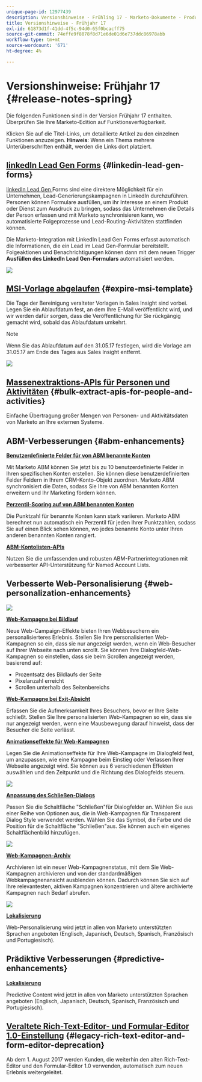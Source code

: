 ```yaml
---
unique-page-id: 12977439
description: Versionshinweise - Frühling 17 - Marketo-Dokumente - Produktdokumentation
title: Versionshinweise - Frühjahr 17
exl-id: 61873d1f-41dd-4f5c-94d0-65f0bcacff75
source-git-commit: 74effe9f8078f8d71e6de01d6e737ddc86978abb
workflow-type: tm+mt
source-wordcount: '671'
ht-degree: 4%

---
```


# Versionshinweise: Frühjahr 17 {#release-notes-spring}

Die folgenden Funktionen sind in der Version Frühjahr 17 enthalten. Überprüfen Sie Ihre Marketo-Edition auf Funktionsverfügbarkeit.

Klicken Sie auf die Titel-Links, um detaillierte Artikel zu den einzelnen Funktionen anzuzeigen. **Hinweis**: Wenn ein Thema mehrere Unterüberschriften enthält, werden die Links dort platziert.

## [linkedIn Lead Gen Forms](/help/marketo/product-docs/demand-generation/social/social-functions/set-up-linkedin-lead-gen-forms.md) {#linkedin-lead-gen-forms}

[linkedIn Lead Gen ](https://business.linkedin.com/marketing-solutions/native-advertising/lead-gen-ads) Forms sind eine direktere Möglichkeit für ein Unternehmen, Lead-Generierungskampagnen in LinkedIn durchzuführen. Personen können Formulare ausfüllen, um ihr Interesse an einem Produkt oder Dienst zum Ausdruck zu bringen, sodass das Unternehmen die Details der Person erfassen und mit Marketo synchronisieren kann, wo automatisierte Folgeprozesse und Lead-Routing-Aktivitäten stattfinden können.

Die Marketo-Integration mit LinkedIn Lead Gen Forms erfasst automatisch die Informationen, die ein Lead im Lead Gen-Formular bereitstellt. Folgeaktionen und Benachrichtigungen können dann mit dem neuen Trigger **Ausfüllen des LinkedIn Lead Gen-Formulars** automatisiert werden.

![](assets/release-notes-image.png)

## [MSI-Vorlage abgelaufen](/help/marketo/product-docs/marketo-sales-insight/msi-for-salesforce/features/actions-in-the-msi-panel/send-marketo-email/publish-an-email-to-sales-insight.md) {#expire-msi-template}

Die Tage der Bereinigung veralteter Vorlagen in Sales Insight sind vorbei. Legen Sie ein Ablaufdatum fest, an dem Ihre E-Mail veröffentlicht wird, und wir werden dafür sorgen, dass die Veröffentlichung für Sie rückgängig gemacht wird, sobald das Ablaufdatum umkehrt.

>[!NOTE]
>
>Wenn Sie das Ablaufdatum auf den 31.05.17 festlegen, wird die Vorlage am 31.05.17 am Ende des Tages aus Sales Insight entfernt.

![](assets/four-281-29.png)

## [Massenextraktions-APIs für Personen und Aktivitäten](https://developers.marketo.com/rest-api/bulk-extract/) {#bulk-extract-apis-for-people-and-activities}

Einfache Übertragung großer Mengen von Personen- und Aktivitätsdaten von Marketo an Ihre externen Systeme.

## ABM-Verbesserungen {#abm-enhancements}

**[Benutzerdefinierte Felder für von ABM benannte Konten](https://docs.marketo.com/x/1wnG)**

Mit Marketo ABM können Sie jetzt bis zu 10 benutzerdefinierte Felder in Ihren spezifischen Konten erstellen. Sie können diese benutzerdefinierten Felder Feldern in Ihrem CRM-Konto-Objekt zuordnen. Marketo ABM synchronisiert die Daten, sodass Sie Ihre von ABM benannten Konten erweitern und Ihr Marketing fördern können.

**[Perzentil-Scoring auf von ABM benannten Konten](https://docs.marketo.com/display/docs/assets/abmpercentiles.png)**

Die Punktzahl für benannte Konten kann stark variieren. Marketo ABM berechnet nun automatisch ein Perzentil für jeden Ihrer Punktzahlen, sodass Sie auf einen Blick sehen können, wo jedes benannte Konto unter Ihren anderen benannten Konten rangiert.

**[ABM-Kontolisten-APIs](https://developers.marketo.com/rest-api/lead-database/named-account-lists/)**

Nutzen Sie die umfassenden und robusten ABM-Partnerintegrationen mit verbesserter API-Unterstützung für Named Account Lists.

## Verbesserte Web-Personalisierung {#web-personalization-enhancements}

![](assets/dialogoptions.png)

**[Web-Kampagne bei Bildlauf](/help/marketo/product-docs/web-personalization/working-with-web-campaigns/set-how-your-web-campaign-displays.md)**

Neue Web-Campaign-Effekte bieten Ihren Webbesuchern ein personalisierteres Erlebnis. Stellen Sie Ihre personalisierten Web-Kampagnen so ein, dass sie nur angezeigt werden, wenn ein Web-Besucher auf Ihrer Webseite nach unten scrollt. Sie können Ihre Dialogfeld-Web-Kampagnen so einstellen, dass sie beim Scrollen angezeigt werden, basierend auf:

* Prozentsatz des Bildlaufs der Seite
* Pixelanzahl erreicht
* Scrollen unterhalb des Seitenbereichs

**[Web-Kampagne bei Exit-Absicht](/help/marketo/product-docs/web-personalization/working-with-web-campaigns/set-how-your-web-campaign-displays.md)**

Erfassen Sie die Aufmerksamkeit Ihres Besuchers, bevor er Ihre Seite schließt. Stellen Sie Ihre personalisierten Web-Kampagnen so ein, dass sie nur angezeigt werden, wenn eine Mausbewegung darauf hinweist, dass der Besucher die Seite verlässt.

**[Animationseffekte für Web-Kampagnen](/help/marketo/product-docs/web-personalization/working-with-web-campaigns/create-a-new-dialog-web-campaign.md)**

Legen Sie die Animationseffekte für Ihre Web-Kampagne im Dialogfeld fest, um anzupassen, wie eine Kampagne beim Einstieg oder Verlassen Ihrer Webseite angezeigt wird. Sie können aus 6 verschiedenen Effekten auswählen und den Zeitpunkt und die Richtung des Dialogfelds steuern.

![](assets/animationoptins.png)

**[Anpassung des Schließen-Dialogs](/help/marketo/product-docs/web-personalization/working-with-web-campaigns/create-a-new-dialog-web-campaign.md)**

Passen Sie die Schaltfläche &quot;Schließen&quot;für Dialogfelder an. Wählen Sie aus einer Reihe von Optionen aus, die in Web-Kampagnen für Transparent Dialog Style verwendet werden. Wählen Sie das Symbol, die Farbe und die Position für die Schaltfläche &quot;Schließen&quot;aus. Sie können auch ein eigenes Schaltflächenbild hinzufügen.

![](assets/dialog-button-fill-5b1-5d.png)

**[Web-Kampagnen-Archiv](/help/marketo/product-docs/web-personalization/working-with-web-campaigns/archive-a-web-campaign.md)**

Archivieren ist ein neuer Web-Kampagnenstatus, mit dem Sie Web-Kampagnen archivieren und von der standardmäßigen Webkampagnenansicht ausblenden können. Dadurch können Sie sich auf Ihre relevantesten, aktiven Kampagnen konzentrieren und ältere archivierte Kampagnen nach Bedarf abrufen.

![](assets/archive-campaign-5b2-5d.png)

**[Lokalisierung](/help/marketo/product-docs/administration/settings/select-your-language-locale-and-time-zone.md)**

Web-Personalisierung wird jetzt in allen von Marketo unterstützten Sprachen angeboten (Englisch, Japanisch, Deutsch, Spanisch, Französisch und Portugiesisch).

## Prädiktive Verbesserungen {#predictive-enhancements}

**[Lokalisierung](/help/marketo/product-docs/administration/settings/select-your-language-locale-and-time-zone.md)**

Predictive Content wird jetzt in allen von Marketo unterstützten Sprachen angeboten (Englisch, Japanisch, Deutsch, Spanisch, Französisch und Portugiesisch).

## [Veraltete Rich-Text-Editor- und Formular-Editor 1.0-Einstellung](https://nation.marketo.com/docs/DOC-4315) {#legacy-rich-text-editor-and-form-editor-deprecation}

Ab dem 1. August 2017 werden Kunden, die weiterhin den alten Rich-Text-Editor und den Formular-Editor 1.0 verwenden, automatisch zum neuen Erlebnis weitergeleitet.
